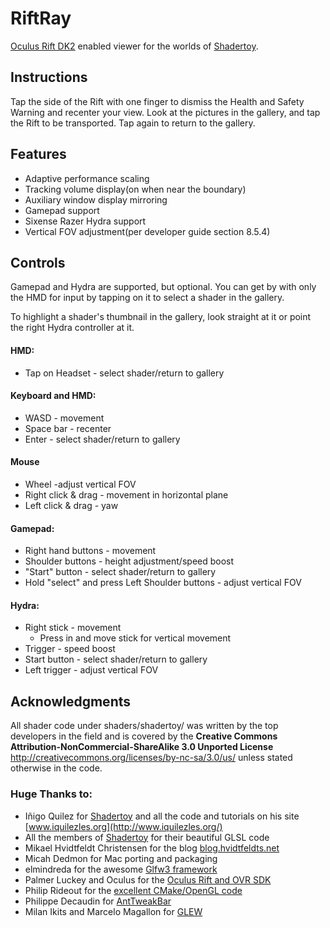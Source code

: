 # RiftRay

[Oculus Rift DK2](http://www.oculus.com/) enabled viewer for the worlds of [Shadertoy](https://shadertoy.com).  


## Instructions  
Tap the side of the Rift with one finger to dismiss the Health and Safety Warning and recenter your view. Look at the pictures in the gallery, and tap the Rift to be transported. Tap again to return to the gallery.  


## Features  
- Adaptive performance scaling  
- Tracking volume display(on when near the boundary)  
- Auxiliary window display mirroring  
- Gamepad support  
- Sixense Razer Hydra support  
- Vertical FOV adjustment(per developer guide section 8.5.4)  


## Controls  
Gamepad and Hydra are supported, but optional. You can get by with only the HMD for input by tapping on it to select a shader in the gallery.  

To highlight a shader's thumbnail in the gallery, look straight at it or point the right Hydra controller at it.  

#### HMD:  
- Tap on Headset - select shader/return to gallery  

#### Keyboard and HMD:  
- WASD - movement  
- Space bar - recenter  
- Enter - select shader/return to gallery  

#### Mouse
- Wheel -adjust vertical FOV
- Right click & drag - movement in horizontal plane  
- Left click & drag - yaw  

#### Gamepad:  
- Right hand buttons - movement  
- Shoulder buttons - height adjustment/speed boost  
- "Start" button - select shader/return to gallery  
- Hold "select" and press Left Shoulder buttons - adjust vertical FOV  

#### Hydra:  
- Right stick - movement  
  - Press in and move stick for vertical movement
- Trigger - speed boost  
- Start button - select shader/return to gallery  
- Left trigger - adjust vertical FOV  


## Acknowledgments

All shader code under shaders/shadertoy/ was written by the top developers in the field and is covered by the **Creative Commons Attribution-NonCommercial-ShareAlike 3.0 Unported License** <http://creativecommons.org/licenses/by-nc-sa/3.0/us/> unless stated otherwise in the code.  

### Huge Thanks to:
- Iñigo Quilez for [Shadertoy](https://shadertoy.com) and all the code and tutorials on his site [www.iquilezles.org](http://www.iquilezles.org/)  
- All the members of [Shadertoy](https://shadertoy.com) for their beautiful GLSL code  
- Mikael Hvidtfeldt Christensen for the blog [blog.hvidtfeldts.net](http://blog.hvidtfeldts.net/)  
- Micah Dedmon for Mac porting and packaging  
- elmindreda for the awesome [Glfw3 framework](https://github.com/glfw/glfw)   
- Palmer Luckey and Oculus for the [Oculus Rift and OVR SDK](http://www.oculusvr.com/)  
- Philip Rideout for the [excellent CMake/OpenGL code](http://github.prideout.net/)  
- Philippe Decaudin for [AntTweakBar](http://anttweakbar.sourceforge.net/doc/)  
- Milan Ikits and Marcelo Magallon for [GLEW](http://glew.sourceforge.net/)  
